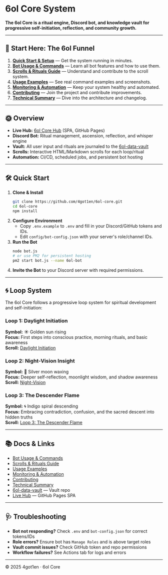 

# 6ol Core System

**The 6ol Core is a ritual engine, Discord bot, and knowledge vault for progressive self-initiation, reflection, and community growth.**

---

## 🚦 Start Here: The 6ol Funnel

1. **[Quick Start & Setup](#-quick-start)** — Get the system running in minutes.
2. **[Bot Usage & Commands](./DISCORD_BOT_README.md)** — Learn all bot features and how to use them.
3. **[Scrolls & Rituals Guide](./docs/scrolls.md)** — Understand and contribute to the scroll system.
4. **[Usage Examples](./docs/usage-examples.md)** — See real command examples and screenshots.
5. **[Monitoring & Automation](./docs/monitoring.md)** — Keep your system healthy and automated.
6. **[Contributing](./CONTRIBUTING.md)** — Join the project and contribute improvements.
7. **[Technical Summary](./IMPLEMENTATION_SUMMARY.md)** — Dive into the architecture and changelog.

---

## 🌞 Overview

- **Live Hub:** [6ol Core Hub](https://4got1en.github.io/6ol-core/) (SPA, GitHub Pages)
- **Discord Bot:** Ritual management, ascension, reflection, and whisper engine
- **Vault:** All user input and rituals are journaled to the [6ol-data-vault](https://github.com/4got1en/6ol-data-vault)
- **Scrolls:** Interactive HTML/Markdown scrolls for each loop/ritual
- **Automation:** CI/CD, scheduled jobs, and persistent bot hosting

---

## 🛠️ Quick Start

1. **Clone & Install**
	```bash
	git clone https://github.com/4got1en/6ol-core.git
	cd 6ol-core
	npm install
	```
2. **Configure Environment**
	- Copy `.env.example` to `.env` and fill in your Discord/GitHub tokens and IDs.
	- Edit `config/bot-config.json` with your server's role/channel IDs.
3. **Run the Bot**
	```bash
	node bot.js
	# or use PM2 for persistent hosting
	pm2 start bot.js --name 6ol-bot
	```
4. **Invite the Bot** to your Discord server with required permissions.

---

## 🌀 Loop System

The 6ol Core follows a progressive loop system for spiritual development and self-initiation:

### Loop 1: Daylight Initiation
**Symbol:** ☀️ Golden sun rising  
**Focus:** First steps into conscious practice, morning rituals, and basic awareness  
**Scroll:** [Daylight Initiation](./scrolls/loop1/daylight-initiation.html)

### Loop 2: Night-Vision Insight  
**Symbol:** 🌙 Silver moon waxing  
**Focus:** Deeper self-reflection, moonlight wisdom, and shadow awareness  
**Scroll:** [Night-Vision](./scrolls/nightvision.md)

### Loop 3: The Descender Flame
**Symbol:** 🌀 Indigo spiral descending  
**Focus:** Embracing contradiction, confusion, and the sacred descent into hidden truths  
**Scroll:** [Loop 3: The Descender Flame](./scrolls/loop3-descender-flame.md)

---

## 📚 Docs & Links

- [Bot Usage & Commands](./DISCORD_BOT_README.md)
- [Scrolls & Rituals Guide](./docs/scrolls.md)
- [Usage Examples](./docs/usage-examples.md)
- [Monitoring & Automation](./docs/monitoring.md)
- [Contributing](./CONTRIBUTING.md)
- [Technical Summary](./IMPLEMENTATION_SUMMARY.md)
- [6ol-data-vault](https://github.com/4got1en/6ol-data-vault) — Vault repo
- [Live Hub](https://4got1en.github.io/6ol-core/) — GitHub Pages SPA

---

## 🩺 Troubleshooting

- **Bot not responding?** Check `.env` and `bot-config.json` for correct tokens/IDs
- **Role errors?** Ensure bot has `Manage Roles` and is above target roles
- **Vault commit issues?** Check GitHub token and repo permissions
- **Workflow failures?** See Actions tab for logs and errors

---

© 2025 4got1en · 6ol Core
